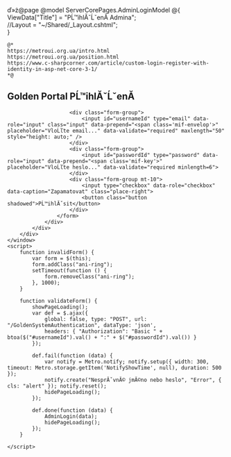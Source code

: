 ﻿ď»ż@page 
@model ServerCorePages.AdminLoginModel
@{
    ViewData["Title"] = "PĹ™ihlĂˇĹˇenĂ­ Admina";  
    //Layout = "~/Shared/_Layout.cshtml";  
}

    @*
    https://metroui.org.ua/intro.html
    https://metroui.org.ua/position.html
    https://www.c-sharpcorner.com/article/custom-login-register-with-identity-in-asp-net-core-3-1/
    *@

<div class="text-center">
    <window>
        <div class="hero hero-bg 1bg-brand-secondary add-neb">
            <div class="container">
                <div class="row">
                    <form id="loginform" method="post"
                          class="login-form bg-white fg-darkBlue p-6 mx-auto border bd-default win-shadow"
                          data-role="validator"
                          action="javascript:"
                          data-clear-invalid="2000"
                          data-on-error-form="invalidForm"
                          data-on-validate-form="validateForm">
                        <span class="mif-vpn-lock mif-4x place-right" style="margin-top: -10px;"></span>
                        <h2 class="text-light">Golden Portal PĹ™ihlĂˇĹˇenĂ­</h2>
                        
                        <div class="form-group">
                            <input id="usernameId" type="email" data-role="input" class="input" data-prepend="<span class='mif-envelop'>" placeholder="VloĹľte email..." data-validate="required" maxlength="50" style="height: auto;" />
                        </div>
                        <div class="form-group">
                            <input id="passwordId" type="password" data-role="input" data-prepend="<span class='mif-key'>" placeholder="VloĹľte heslo..." data-validate="required minlength=6">
                        </div>
                        <div class="form-group mt-10">
                            <input type="checkbox" data-role="checkbox" data-caption="Zapamatovat" class="place-right">
                            <button class="button shadowed">PĹ™ihlĂˇsit</button>
                        </div>
                    </form>
                </div>
            </div>
        </div>
    </window>
    <script>
        function invalidForm() {
            var form = $(this);
            form.addClass("ani-ring");
            setTimeout(function () {
                form.removeClass("ani-ring");
            }, 1000);
        }

        function validateForm() {
            showPageLoading();
            var def = $.ajax({
                global: false, type: "POST", url: "/GoldenSystemAuthentication", dataType: 'json',
                headers: { "Authorization": "Basic " + btoa($("#usernameId").val() + ":" + $("#passwordId").val()) }
            });

            def.fail(function (data) {
                var notify = Metro.notify; notify.setup({ width: 300, timeout: Metro.storage.getItem('NotifyShowTime', null), duration: 500 });
                notify.create("NesprĂˇvnĂ© jmĂ©no nebo heslo", "Error", { cls: "alert" }); notify.reset();
                hidePageLoading();
            });

            def.done(function (data) {
                AdminLogin(data);
                hidePageLoading();
            });
        }

    </script>
</div>

